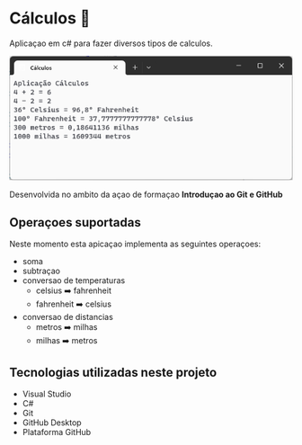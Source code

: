 # Cálculos :1234:
 Aplicaçao em c# para fazer diversos tipos de calculos.

![Aplicaçao Cáculos](aplicacao-calculos.png)

Desenvolvida no ambito da açao de formaçao **Introduçao ao Git e GitHub**

## Operaçoes suportadas

Neste momento esta apicaçao implementa as seguintes operaçoes:

- soma
- subtraçao
- conversao de temperaturas
    - celsius :arrow_right: fahrenheit
    - fahrenheit :arrow_right: celsius
- conversao de distancias
    - metros :arrow_right: milhas
    - milhas :arrow_right: metros

## Tecnologias utilizadas neste projeto

- Visual Studio
- C#
- Git
- GitHub Desktop
- Plataforma GitHub

